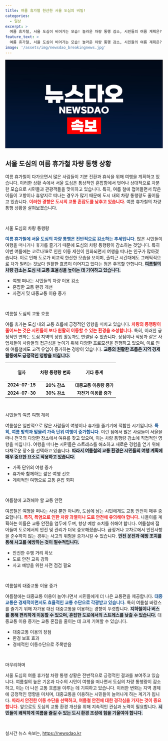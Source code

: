 ```yaml
---
title: 여름 휴가철 한산한 서울 도심의 비밀!
categories:
  - 일상
excerpt: >
  여름 휴가철, 서울 도심이 비어가는 모습! 놀라운 차량 통행 감소, 시민들의 여름 계획은? 클릭해서 더 알아보세요!
feature_text: >
  여름 휴가철, 서울 도심이 비어가는 모습! 놀라운 차량 통행 감소, 시민들의 여름 계획은? 클릭해서 더 알아보세요!
image: '/assets/img/newsdao_breakingnews.jpg'
---
```


<p><img src="/assets/img/newsdao_breakingnews.jpg" alt="pcversion 속보" /></p>

<h2 data-ke-size="size26">서울 도심의 여름 휴가철 차량 통행 상황</h2>

<p data-ke-size="size16">여름 휴가철이 다가오면서 많은 사람들이 기분 전환과 휴식을 위해 여행을 계획하고 있습니다. 이러한 상황 속에서 서울 도심은 통상적인 혼잡함에서 벗어나 상대적으로 차분한 모습으로 시민들과 관광객들을 맞이하고 있습니다. 특히, 여름 철에 접어들면서 많은 이들이 고향이나 휴양지로 떠나는 경우가 많기 때문에 도시 내의 차량 통행량도 줄어들고 있습니다. <b><span style="color: #ee2323;">이러한 경향은 도시의 교통 혼잡도를 낮추고 있습니다.</span></b> 여름 휴가철의 차량 통행 상황을 살펴보겠습니다.</p>

<p data-ke-size="size16">&nbsp;</p>

<p>서울 도심의 차량 통행량</p>

<p><b><span style="color: #1a5490;">여름 휴가철에 서울 도심의 차량 통행은 전반적으로 감소하는 추세입니다.</span></b> 많은 시민들이 여행을 떠나거나 휴가를 즐기기 때문에 도심의 차량 통행량이 감소하는 것입니다. 특히 이번 여름에는 코로나19로 인한 이동 제한이 완화되면서 여행을 떠나는 인구가 많아졌습니다. 이로 인해 도로가 비교적 한산한 모습을 보이며, 출퇴근 시간대에도 그래픽적으로 차가 밀리는 것보다 원활한 흐름이 이어지고 있다는 점은 주목할 만합니다. <b><span style="background-color: #21538527;">여름철의 차량 감소는 도심 내 교통 효율성을 높이는 데 기여하고 있습니다.</span></b></p>

<ul>
    <li>여행 떠나는 시민들의 차량 이용 감소</li>
    <li>혼잡한 교통 환경 개선</li>
    <li>자전거 및 대중교통 이용 증가</li>
</ul>

<p data-ke-size="size16">&nbsp;</p>

<p>여름철 도심의 교통 흐름</p>

<p>여름 휴가는 도심 내의 교통 흐름에 긍정적인 영향을 미치고 있습니다. <b><span style="color: #ee2323;">차량의 통행량이 줄어드는 것은 시민들이 보다 원활히 이동할 수 있는 환경을 조성합니다.</span></b> 특히, 이러한 긍정적인 변화는 도심 지역의 상업 활동과도 연결될 수 있습니다. 상점이나 식당과 같은 사업체들이 사람들의 접근성을 높이기 위해 다양한 프로모션을 진행하고 있으며, 이로 인해 여름철에도 고객 유입이 증가하는 경향이 있습니다. <b><span style="background-color: #21538527;">교통의 원활한 흐름은 지역 경제 활동에도 긍정적인 영향을 미칩니다.</span></b></p>

<table style="width: 100%; border-collapse: collapse;">
    <thead>
        <tr>
            <th style="text-align: center; height: 50px;">일자</th>
            <th style="text-align: center; height: 50px;">차량 통행량 변화</th>
            <th style="text-align: center; height: 50px;">기타 통계</th>
        </tr>
    </thead>
    <tbody>
        <tr>
            <td style="text-align: center; height: 17px;"><b>2024-07-15</b></td>
            <td style="text-align: center; height: 17px;"><b>20% 감소</b></td>
            <td style="text-align: center; height: 17px;"><b>대중교통 이용량 증가</b></td>
        </tr>
        <tr>
            <td style="text-align: center; height: 17px;"><b>2024-07-30</b></td>
            <td style="text-align: center; height: 17px;"><b>30% 감소</b></td>
            <td style="text-align: center; height: 17px;"><b>자전거 이용률 증가</b></td>
        </tr>
    </tbody>
</table>

<p data-ke-size="size16">&nbsp;</p>

<p>시민들의 여름 여행 계획</p>

<p>여름철은 일반적으로 많은 사람들이 여행이나 휴가를 즐기기에 적합한 시기입니다. <b><span style="color: #1a5490;">특히, 여름 방학과 맞물려 가족 단위 여행이 증가합니다.</span></b> 이런 점에서 많은 사람들이 서울을 떠나 전국의 다양한 장소에서 여유를 찾고 있으며, 이는 차량 통행량 감소에 직접적인 영향을 미칩니다. 여행을 떠나는 시민들은 스트레스를 해소하고 새로운 경험을 얻기 위해 다채로운 장소를 선택하고 있습니다. <b><span style="background-color: #21538527;">따라서 여름철의 교통 환경은 시민들의 여행 계획에 매우 중요한 요소로 작용하고 있습니다.</span></b></p>

<ul>
    <li>가족 단위의 여행 증가</li>
    <li>휴가와 함께하는 짧은 여행 선호</li>
    <li>계획적인 여행으로 교통 혼잡 회피</li>
</ul>

<p data-ke-size="size16">&nbsp;</p>

<p>여름철에 고려해야 할 교통 안전</p>

<p>여름철은 여행을 떠나는 사람 뿐만 아니라, 도심에 남는 시민에게도 교통 안전이 매우 중요합니다. <b><span style="color: #ee2323;">특히, 폭염으로 인한 차량 과열이나 도로 안전에 유의해야 합니다.</span></b> 나들이를 계획하는 이들은 교통 안전을 염두에 두며, 항상 예방 조치를 취해야 합니다. 여름철에 접어들며 도로에서의 안전 및 관리가 더욱 중요해졌습니다. 급정거나 교차로에서 안전사항을 준수하지 않는 경우는 사고의 위험을 증가시킬 수 있습니다. <b><span style="background-color: #21538527;">안전 운전과 예방 조치를 통해 사고를 예방하는 것이 필수적입니다.</span></b></p>

<ul>
    <li>안전한 주행 거리 확보</li>
    <li>도로 안전 교육 강화</li>
    <li>사고 예방을 위한 사전 점검 필요</li>
</ul>

<p data-ke-size="size16">&nbsp;</p>

<p>여름철의 대중교통 이용 증가</p>

<p>여름철에는 대중교통 이용이 늘어나면서 시민들에게 더 나은 교통편을 제공합니다. <b><span style="color: #1a5490;">대중교통은 경제적이면서도 효율적인 교통 수단으로 각광받고 있습니다.</span></b> 특히 여름철 바캉스를 즐기기 위해 자가용 대신 대중교통을 이용하는 경향이 뚜렷합니다. <b><span style="background-color: #21538527;">지하철이나 버스를 통해 편리하게 이동할 수 있으며, 혼잡한 도로에서의 스트레스를 낮출 수 있습니다.</span></b> 대중교통 이용 증가는 교통 혼잡을 줄이는 데 크게 기여할 수 있습니다.</p>

<ul>
    <li>대중교통 이용의 장점</li>
    <li>환경 보호 효과</li>
    <li>경제적인 이동수단으로 주목받음</li>
</ul>

<p data-ke-size="size16">&nbsp;</p>

<p>마무리하며</p>

<p>서울 도심의 여름 휴가철 차량 통행 상황은 전반적으로 긍정적인 결과를 보여주고 있습니다. 여름철의 높은 기온과 다수의 시민이 여행을 떠나면서 도심의 차량 통행량이 감소하고, 이는 더 나은 교통 흐름을 이루는 데 기여하고 있습니다. 이러한 변화는 지역 경제에 긍정적인 영향을 미치며, 대중교통을 이용하는 시민들이 늘어나게 하는 계기가 됩니다. <b><span style="color: #ee2323;">따라서 안전한 이동 수단을 선택하고, 여름철 안전에 대한 경각심을 가지는 것이 중요합니다.</span></b> 앞으로도 도심의 교통 환경 개선을 위해 지속적인 관심과 노력이 필요합니다. <b><span style="background-color: #21538527;">시민들이 쾌적하게 여름을 즐길 수 있는 도시 환경 조성에 힘을 기울여야 합니다.</span></b></p>

<p data-ke-size="size16">&nbsp;</p>
실시간 뉴스 속보는, <a href="https://newsdao.kr" rel="dofollow">https://newsdao.kr</a>


